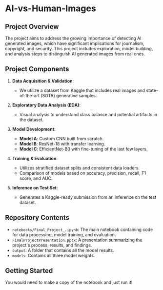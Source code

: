 # AI-vs-Human-Images

## Project Overview
The project aims to address the growing importance of detecting AI generated images, which have significant implications for journalism, copyright, and security. This project includes exploration, model building, and analysis steps to distinguish AI generated images from real ones.

## Project Components

1. **Data Acquisition & Validation**:
   - We utilize a dataset from Kaggle that includes real images and state-of-the-art (SOTA) generative samples.

2. **Exploratory Data Analysis (EDA)**:
   - Visual analysis to understand class balance and potential artifacts in the dataset.

3. **Model Development**:
   - **Model A**: Custom CNN built from scratch.
   - **Model B**: ResNet-18 with transfer learning.
   - **Model C**: EfficientNet-B0 with fine-tuning of the last few layers.

4. **Training & Evaluation**:
   - Utilizes stratified dataset splits and consistent data loaders.
   - Comparison of models based on accuracy, precision, recall, F1 score, and AUC.

5. **Inference on Test Set**:
   - Generates a Kaggle-ready submission from an inference on the test dataset.

## Repository Contents

- `notebooks/Final_Project_.ipynb`: The main notebook containing code for data processing, model training, and evaluation.
- `FinalProjectPresentation.pptx`: A presentation summarizing the project's process, results, and findings.
- `output`: A folder that contains all the model results.
- `models`: Contains all three model weights.


## Getting Started

You would need to make a copy of the notebook and just run it!